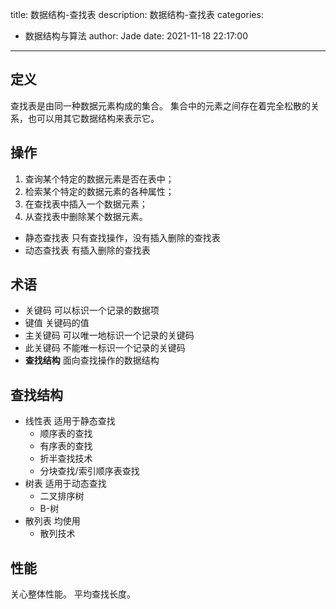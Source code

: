 title: 数据结构-查找表
description: 数据结构-查找表
categories:
  - 数据结构与算法
author: Jade
date: 2021-11-18 22:17:00
---
## 定义
查找表是由同一种数据元素构成的集合。
集合中的元素之间存在着完全松散的关系，也可以用其它数据结构来表示它。

## 操作
1. 查询某个特定的数据元素是否在表中；
2. 检索某个特定的数据元素的各种属性；
3. 在查找表中插入一个数据元素；
4. 从查找表中删除某个数据元素。

- 静态查找表 只有查找操作，没有插入删除的查找表
- 动态查找表 有插入删除的查找表

## 术语
- 关键码 可以标识一个记录的数据项
- 键值 关键码的值
- 主关键码 可以唯一地标识一个记录的关键码
- 此关键码 不能唯一标识一个记录的关键码
- **查找结构** 面向查找操作的数据结构

## 查找结构
- 线性表 适用于静态查找
  - 顺序表的查找
  - 有序表的查找
  - 折半查找技术
  - 分块查找/索引顺序表查找
- 树表 适用于动态查找
  - 二叉排序树
  - B-树
- 散列表 均使用
  - 散列技术

## 性能
关心整体性能。
平均查找长度。
